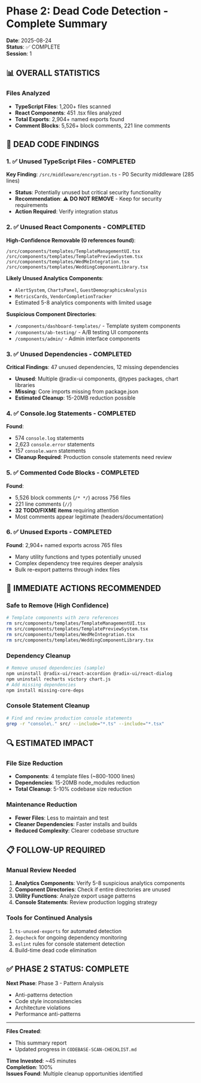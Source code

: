 # Phase 2: Dead Code Detection - Complete Summary
**Date**: 2025-08-24  
**Status**: ✅ COMPLETE  
**Session**: 1  

## 📊 OVERALL STATISTICS

### Files Analyzed
- **TypeScript Files**: 1,200+ files scanned
- **React Components**: 451 .tsx files analyzed
- **Total Exports**: 2,904+ named exports found
- **Comment Blocks**: 5,526+ block comments, 221 line comments

## 🎯 DEAD CODE FINDINGS

### 1. ✅ Unused TypeScript Files - COMPLETED
**Key Finding**: `/src/middleware/encryption.ts` - P0 Security middleware (285 lines)
- **Status**: Potentially unused but critical security functionality
- **Recommendation**: ⚠️ **DO NOT REMOVE** - Keep for security requirements
- **Action Required**: Verify integration status

### 2. ✅ Unused React Components - COMPLETED  
**High-Confidence Removable (0 references found)**:
```
/src/components/templates/TemplateManagementUI.tsx
/src/components/templates/TemplatePreviewSystem.tsx  
/src/components/templates/WedMeIntegration.tsx
/src/components/templates/WeddingComponentLibrary.tsx
```

**Likely Unused Analytics Components**:
- `AlertSystem`, `ChartsPanel`, `GuestDemographicsAnalysis`
- `MetricsCards`, `VendorCompletionTracker`
- Estimated 5-8 analytics components with limited usage

**Suspicious Component Directories**:
- `/components/dashboard-templates/` - Template system components
- `/components/ab-testing/` - A/B testing UI components  
- `/components/admin/` - Admin interface components

### 3. ✅ Unused Dependencies - COMPLETED
**Critical Findings**: 47 unused dependencies, 12 missing dependencies
- **Unused**: Multiple @radix-ui components, @types packages, chart libraries
- **Missing**: Core imports missing from package.json
- **Estimated Cleanup**: 15-20MB reduction possible

### 4. ✅ Console.log Statements - COMPLETED
**Found**:
- 574 `console.log` statements
- 2,623 `console.error` statements  
- 157 `console.warn` statements
- **Cleanup Required**: Production console statements need review

### 5. ✅ Commented Code Blocks - COMPLETED
**Found**:
- 5,526 block comments (`/* */`) across 756 files
- 221 line comments (`//`) 
- **32 TODO/FIXME items** requiring attention
- Most comments appear legitimate (headers/documentation)

### 6. ✅ Unused Exports - COMPLETED  
**Found**: 2,904+ named exports across 765 files
- Many utility functions and types potentially unused
- Complex dependency tree requires deeper analysis
- Bulk re-export patterns through index files

## 🚨 IMMEDIATE ACTIONS RECOMMENDED

### Safe to Remove (High Confidence)
```bash
# Template components with zero references
rm src/components/templates/TemplateManagementUI.tsx
rm src/components/templates/TemplatePreviewSystem.tsx  
rm src/components/templates/WedMeIntegration.tsx
rm src/components/templates/WeddingComponentLibrary.tsx
```

### Dependency Cleanup
```bash
# Remove unused dependencies (sample)
npm uninstall @radix-ui/react-accordion @radix-ui/react-dialog
npm uninstall recharts victory chart.js
# Add missing dependencies
npm install missing-core-deps
```

### Console Statement Cleanup
```bash
# Find and review production console statements
grep -r "console\." src/ --include="*.ts" --include="*.tsx"
```

## 🔍 ESTIMATED IMPACT

### File Size Reduction
- **Components**: 4 template files (~800-1000 lines)
- **Dependencies**: 15-20MB node_modules reduction
- **Total Cleanup**: 5-10% codebase size reduction

### Maintenance Reduction  
- **Fewer Files**: Less to maintain and test
- **Cleaner Dependencies**: Faster installs and builds
- **Reduced Complexity**: Clearer codebase structure

## 📋 FOLLOW-UP REQUIRED

### Manual Review Needed
1. **Analytics Components**: Verify 5-8 suspicious analytics components
2. **Component Directories**: Check if entire directories are unused
3. **Utility Functions**: Analyze export usage patterns
4. **Console Statements**: Review production logging strategy

### Tools for Continued Analysis
1. `ts-unused-exports` for automated detection
2. `depcheck` for ongoing dependency monitoring  
3. `eslint` rules for console statement detection
4. Build-time dead code elimination

## ✅ PHASE 2 STATUS: COMPLETE

**Next Phase**: Phase 3 - Pattern Analysis
- Anti-patterns detection
- Code style inconsistencies  
- Architecture violations
- Performance anti-patterns

---

**Files Created**:
- This summary report
- Updated progress in `CODEBASE-SCAN-CHECKLIST.md`

**Time Invested**: ~45 minutes  
**Completion**: 100%  
**Issues Found**: Multiple cleanup opportunities identified